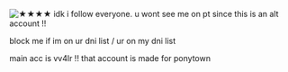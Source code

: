 ![★★★★](https://github.com/user-attachments/assets/62ac3d07-c5c8-4b35-b0ca-89ded8593c32)
idk i follow everyone. u wont see me on pt since this is an alt account !!

block me if im on ur dni list / ur on my dni list

main acc is vv4lr !! that account is made for ponytown
